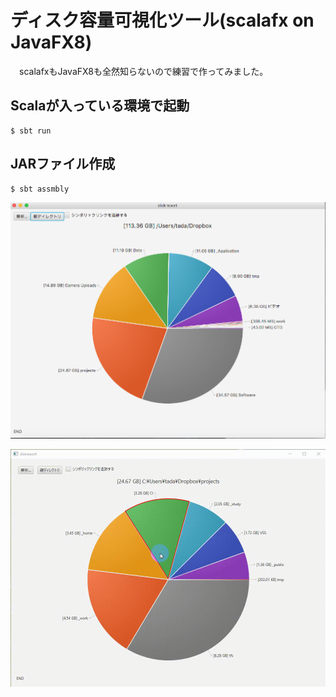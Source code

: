 # ディスク容量可視化ツール(scalafx on JavaFX8)

　scalafxもJavaFX8も全然知らないので練習で作ってみました。

## Scalaが入っている環境で起動

    $ sbt run

## JARファイル作成
    $ sbt assmbly

![画像](/resources/diskreport.png)

![動画](/resources/diskreport.gif)
